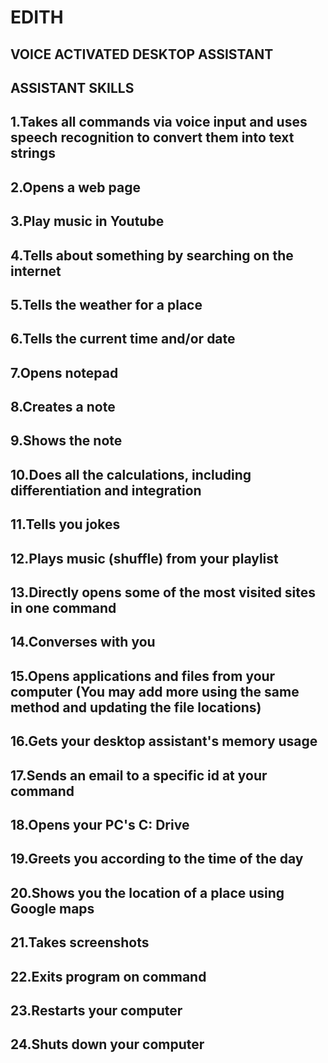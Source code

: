 # EDITH
VOICE ACTIVATED DESKTOP ASSISTANT
---------------------------------------------------------------------------------------------------------------------------------------------------------------------------------
ASSISTANT SKILLS
---------------------------------------------------------------------------------------------------------------------------------------------------------------------------------
1.Takes all commands via voice input and uses speech recognition to convert them into text strings 
---------------------------------------------------------------------------------------------------------------------------------------------------------------------------------
2.Opens a web page 
---------------------------------------------------------------------------------------------------------------------------------------------------------------------------------
3.Play music in Youtube  
---------------------------------------------------------------------------------------------------------------------------------------------------------------------------------
4.Tells about something by searching on the internet 
---------------------------------------------------------------------------------------------------------------------------------------------------------------------------------
5.Tells the weather for a place 
---------------------------------------------------------------------------------------------------------------------------------------------------------------------------------
6.Tells the current time and/or date 
---------------------------------------------------------------------------------------------------------------------------------------------------------------------------------
7.Opens notepad 
---------------------------------------------------------------------------------------------------------------------------------------------------------------------------------
8.Creates a note 
---------------------------------------------------------------------------------------------------------------------------------------------------------------------------------
9.Shows the note 
---------------------------------------------------------------------------------------------------------------------------------------------------------------------------------
10.Does all the calculations, including differentiation and integration 
---------------------------------------------------------------------------------------------------------------------------------------------------------------------------------
11.Tells you jokes 
---------------------------------------------------------------------------------------------------------------------------------------------------------------------------------
12.Plays music (shuffle) from your playlist 
---------------------------------------------------------------------------------------------------------------------------------------------------------------------------------
13.Directly opens some of the most visited sites in one command 
---------------------------------------------------------------------------------------------------------------------------------------------------------------------------------
14.Converses with you 
---------------------------------------------------------------------------------------------------------------------------------------------------------------------------------
15.Opens applications and files from your computer (You may add more using the same method and updating the file locations) 
---------------------------------------------------------------------------------------------------------------------------------------------------------------------------------
16.Gets your desktop assistant's memory usage 
---------------------------------------------------------------------------------------------------------------------------------------------------------------------------------
17.Sends an email to a specific id at your command 
---------------------------------------------------------------------------------------------------------------------------------------------------------------------------------
18.Opens your PC's C: Drive 
---------------------------------------------------------------------------------------------------------------------------------------------------------------------------------
19.Greets you according to the time of the day  
---------------------------------------------------------------------------------------------------------------------------------------------------------------------------------
20.Shows you the location of a place using Google maps 
---------------------------------------------------------------------------------------------------------------------------------------------------------------------------------
21.Takes screenshots
---------------------------------------------------------------------------------------------------------------------------------------------------------------------------------
22.Exits program on command 
---------------------------------------------------------------------------------------------------------------------------------------------------------------------------------
23.Restarts your computer 
---------------------------------------------------------------------------------------------------------------------------------------------------------------------------------
24.Shuts down your computer 
---------------------------------------------------------------------------------------------------------------------------------------------------------------------------------
